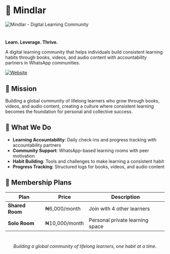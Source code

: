 # 🧠 Mindlar

<img src="https://i.ibb.co/tpjBngVp/og-image.png" alt="Mindlar - Digital Learning Community">

#

**Learn. Leverage. Thrive.**

A digital learning community that helps individuals build consistent learning habits through books, videos, and audio content with accountability partners in WhatsApp communities.

[![Website](https://img.shields.io/badge/Website-mindlar.com-3a46bd?logo=web&logoColor=white)](https://mindlar.com)

## 🎯 Mission

Building a global community of lifelong learners who grow through books, videos, and audio content, creating a culture where consistent learning becomes the foundation for personal and collective success.

## 🚀 What We Do

- **Learning Accountability**: Daily check-ins and progress tracking with accountability partners
- **Community Support**: WhatsApp-based learning rooms with peer motivation
- **Habit Building**: Tools and challenges to make learning a consistent habit
- **Progress Tracking**: Structured logs for books, videos, and audio content

## 💎 Membership Plans

| Plan | Price | Description |
|------|-------|-------------|
| **Shared Room** | ₦6,000/month | Join with 4 other learners |
| **Solo Room** | ₦10,000/month | Personal private learning space |

#

<div align="center">
  <p><em>Building a global community of lifelong learners, one habit at a time.</em></p>
</div>
